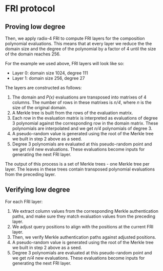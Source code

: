 # FRI protocol

## Proving low degree

Then, we apply radix-4 FRI to compute FRI layers for the composition polynomial evaluations. This means that at every layer we reduce the the domain size and the degree of the polynomial by a factor of 4 until the size of the domain reaches 256.

For the example we used above, FRI layers will look like so:
* Layer 0: domain size 1024, degree 111
* Layer 1: domain size 256, degree 27

The layers are constructed as follows:
1. The domain and *P(x)* evaluations are transposed into matrixes of 4 columns. The number of rows in these matrixes is *n/4*, where *n* is the size of the original domain.
2. A Merkle tree is built from the rows of the evaluation matrix.
3. Each row in the evaluation matrix is interpreted as evaluations of degree 3 polynomial against the corresponding row in the domain matrix. These polynomials are interpolated and we get *n/4* polynomials of degree 3.
4. A pseudo-random value is generated using the root of the Merkle tree we built in step 2 above as a seed.
5. Degree 3 polynomials are evaluated at this pseudo-random point and we get *n/4* new evaluations. These evaluations become inputs for generating the next FRI layer.

The output of this process is a set of Merkle trees - one Merkle tree per layer. The leaves in these trees contain transposed polynomial evaluations from the preceding layer.

## Verifying low degree

For each FRI layer:
1. We extract column values from the corresponding Merkle authentication paths, and make sure they match evaluation values from the preceding layer.
2. We adjust query positions to align with the positions at the current FRI layer.
3. Then, we verify Merkle authentication paths against adjusted positions.
4. A pseudo-random value is generated using the root of the Merkle tree we built in step 2 above as a seed.
5. Degree 3 polynomials are evaluated at this pseudo-random point and we get *n/4* new evaluations. These evaluations become inputs for generating the next FRI layer.